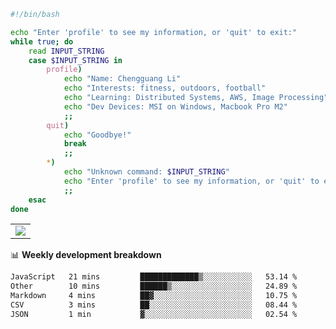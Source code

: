 ```bash
#!/bin/bash

echo "Enter 'profile' to see my information, or 'quit' to exit:"
while true; do
    read INPUT_STRING
    case $INPUT_STRING in
        profile)
            echo "Name: Chengguang Li"
            echo "Interests: fitness, outdoors, football"
            echo "Learning: Distributed Systems, AWS, Image Processing"
            echo "Dev Devices: MSI on Windows, Macbook Pro M2"
            ;;
        quit)
            echo "Goodbye!"
            break
            ;;
        *)
            echo "Unknown command: $INPUT_STRING"
            echo "Enter 'profile' to see my information, or 'quit' to exit:"
            ;;
    esac
done

```

<!--Contribution Graph-->
<table>
  <tr>
    <td>
      <picture>
        <source media="(prefers-color-scheme: light)" srcset="https://github-readme-activity-graph.vercel.app/graph?username=chengguang-li&theme=xcode&bg_color=FF000000&color=000000&hide_border=true" />
        <img src="https://github-readme-activity-graph.vercel.app/graph?username=chengguang-li&theme=xcode&bg_color=FF000000&hide_border=true" />
      </picture>
  </tr>
</table>

📊 **Weekly development breakdown**

<!--START_SECTION:waka-->

```txt
JavaScript   21 mins         █████████████▒░░░░░░░░░░░   53.14 %
Other        10 mins         ██████▒░░░░░░░░░░░░░░░░░░   24.89 %
Markdown     4 mins          ██▓░░░░░░░░░░░░░░░░░░░░░░   10.75 %
CSV          3 mins          ██░░░░░░░░░░░░░░░░░░░░░░░   08.44 %
JSON         1 min           ▓░░░░░░░░░░░░░░░░░░░░░░░░   02.54 %
```

<!--END_SECTION:waka-->

